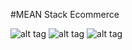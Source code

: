 #MEAN Stack Ecommerce

![alt tag](https://raw.githubusercontent.com/diw112/MEAN-Stack-Ecommerce/master/img/1.png)
![alt tag](https://raw.githubusercontent.com/diw112/MEAN-Stack-Ecommerce/master/img/2.png)
![alt tag](https://raw.githubusercontent.com/diw112/MEAN-Stack-Ecommerce/master/img/3.png)
